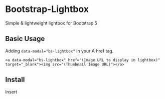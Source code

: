 # Bootstrap-Lightbox
Simple &amp; lightweight lightbox for Bootstrap 5


## Basic Usage
Adding `data-modal="bs-lightbox"` in your A href tag. 

```
<a data-modal="bs-lightbox" href="(Image URL to display in lightbox)" target="_blank"><img src="(Thumbnail Image URL)"></a>
```

## Install

Insert <script> tag near by end of BODY tag.

```
<script async type="text/javascript" src="https://cdn.jsdelivr.net/gh/avalon-studio/Bootstrap-Lightbox/bs5lightbox.js" crossorigin="anonymous"></script>
```

## Requirement

Bootstrap 5.0 or higher


## Recommend

adding follow css code in your stylesheet. It's modify Bootstrap default style to fit lightbox.

```
.modal-content {background-color: unset;}
#LightboxCanvas{max-width:100%; max-height:100%;}
```
